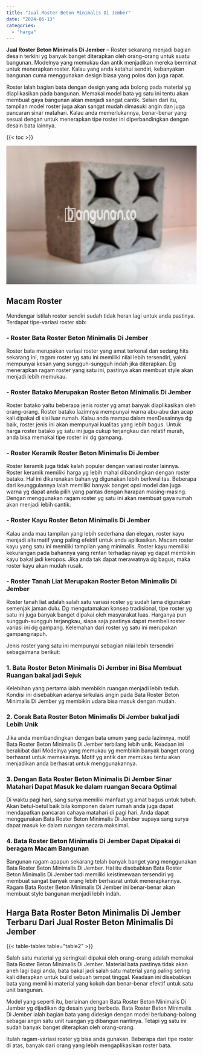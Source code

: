 ```yaml
---
title: "Jual Roster Beton Minimalis Di Jember"
date: "2024-06-13"
categories: 
  - "harga"
---
```


**Jual Roster Beton Minimalis Di Jember** – Roster sekarang menjadi bagian desain terkini yg banyak banget diterapkan oleh orang-orang untuk suatu bangunan. Modelnya yang memukau dan antik menjadikan mereka berminat untuk menerapkan roster. Kalau yang anda ketahui sendiri, kebanyakan bangunan cuma menggunakan design biasa yang polos dan juga rapat.

Roster ialah bagian bata dengan design yang ada bolong pada material yg diaplikasikan pada bangunan. Memakai model bata yg satu ini tentu akan membuat gaya bangunan akan menjadi sangat cantik. Selain dari itu, tampilan model roster juga akan sangat mudah dimasuki angin dan juga pancaran sinar matahari. Kalau anda memerlukannya, benar-benar yang sesuai dengan untuk menerapkan tipe roster ini diperbandingkan dengan desain bata lainnya.

{{< toc >}}

![Jual Roster Beton Minimalis Di Jember](/images/bata-roster-minimalis-23.png)

## Macam Roster

Mendengar istilah roster sendiri sudah tidak heran lagi untuk anda pastinya. Terdapat tipe-variasi roster sbb:

### \- Roster Bata Roster Beton Minimalis Di Jember

Roster bata merupakan variasi roster yang amat terkenal dan sedang hits sekarang ini, ragam roster yg satu ini memiliki nilai lebih tersendiri, yakni mempunyai kesan yang sungguh-sungguh indah jika diterapkan. Dg menerapkan ragam roster yang satu ini, pastinya akan membuat style akan menjadi lebih memukau.

### \- Roster Batako Merupakan Roster Beton Minimalis Di Jember

Roster batako yaitu beberapa jenis roster yg amat banyak diaplikasikan oleh orang-orang. Roster batako lazimnya mempunyai warna abu-abu dan acap kali dipakai di sisi luar rumah. Kalau anda mampu dalam menDesainnya dg baik, roster jenis ini akan mempunyai kualitas yang lebih bagus. Untuk harga roster batako yg satu ini juga cukup terjangkau dan relatif murah, anda bisa memakai tipe roster ini dg gampang.

### \- Roster Keramik Roster Beton Minimalis Di Jember

Roster keramik juga tidak kalah populer dengan variasi roster lainnya. Roster keramik memiliki harga yg lebih mahal dibandingkan dengan roster batako. Hal ini dikarenakan bahan yg digunakan lebih berkwalitas. Beberapa dari keunggulannya ialah memiliki banyak banget opsi model dan juga warna yg dapat anda pilih yang pantas dengan harapan masing-masing. Dengan menggunakan ragam roster yg satu ini akan membuat gaya rumah akan menjadi lebih cantik.

### \- Roster Kayu Roster Beton Minimalis Di Jember

Kalau anda mau tampilan yang lebih sederhana dan elegan, roster kayu menjadi alternatif yang paling efektif untuk anda aplikasikan. Macam roster kayu yang satu ini memiliki tampilan yang minimalis. Roster kayu memiliki kekurangan pada bahannya yang rentan terhadap rayap yg dapat membikin kayu bakal jadi keropos. Jika anda tak dapat merawatnya dg bagus, maka roster kayu akan mudah rusak.

### \- Roster Tanah Liat Merupakan Roster Beton Minimalis Di Jember

Roster tanah liat adalah salah satu variasi roster yg sudah lama digunakan semenjak jaman dulu. Dg mengutamakan konsep tradisional, tipe roster yg satu ini juga banyak banget dipakai oleh masyarakat luas. Harganya pun sungguh-sungguh terjangkau, siapa saja pastinya dapat membeli roster variasi ini dg gampang. Kelemahan dari roster yg satu ini merupakan gampang rapuh.

Jenis roster yang satu ini mempunyai sebagian nilai lebih tersendiri sebagaimana berikut:

### 1\. Bata Roster Beton Minimalis Di Jember ini Bisa Membuat Ruangan bakal jadi Sejuk

Kelebihan yang pertama ialah membikin ruangan menjadi lebih teduh. Kondisi ini disebabkan adanya sirkulais angin pada Bata Roster Beton Minimalis Di Jember yg membikin udara bisa masuk dengan mudah.

### 2\. Corak Bata Roster Beton Minimalis Di Jember bakal jadi Lebih Unik

Jika anda membandingkan dengan bata umum yang pada lazimnya, motif Bata Roster Beton Minimalis Di Jember terbilang lebih unik. Keadaan ini berakibat dari Modelnya yang memukau yg membikin banyak banget orang berhasrat untuk memakainya. Motif yg antik dan memukau tentu akan menjadikan anda berhasrat untuk menggunakannya.

### 3\. Dengan Bata Roster Beton Minimalis Di Jember Sinar Matahari Dapat Masuk ke dalam ruangan Secara Optimal

Di waktu pagi hari, sang surya memiliki manfaat yg amat bagus untuk tubuh. Akan betul-betul baik bila komponen dalam rumah anda juga dapat mendapatkan pancaran cahaya matahari di pagi hari. Anda dapat menggunakan Bata Roster Beton Minimalis Di Jember supaya sang surya dapat masuk ke dalam ruangan secara maksimal.

### 4\. Bata Roster Beton Minimalis Di Jember Dapat Dipakai di beragam Macam Bangunan

Bangunan ragam apapun sekarang telah banyak banget yang menggunakan Bata Roster Beton Minimalis Di Jember. Hal itu disebabkan Bata Roster Beton Minimalis Di Jember tadi memiliki keistimewaan tersendiri yg membuat sangat banyak orang lebih berhasrat untuk menerapkannya. Ragam Bata Roster Beton Minimalis Di Jember ini benar-benar akan membuat style bangunan menjadi lebih indah.

## Harga Bata Roster Beton Minimalis Di Jember Terbaru Dari Jual Roster Beton Minimalis Di Jember

{{< table-tables table="table2" >}}

Salah satu material yg seringkali dipakai oleh orang-orang adalah memakai Bata Roster Beton Minimalis Di Jember. Material bata pastinya tidak akan aneh lagi bagi anda, bata bakal jadi salah satu material yang paling sering kali diterapkan untuk build sebuah tempat tinggal. Keadaan ini disebabkan bata yang memiliki material yang kokoh dan benar-benar efektif untuk satu unit bangunan.

Model yang seperti itu, berlainan dengan Bata Roster Beton Minimalis Di Jember yg dijadikan dg desain yang berbeda. Bata Roster Beton Minimalis Di Jember ialah bagian bata yang didesign dengan model berlubang-bolong sebagai angin satu unit ruangan yg dibangun nantinya. Tetapi yg satu ini sudah banyak banget diterapkan oleh orang-orang.

Itulah ragam-variasi roster yg bisa anda gunakan. Beberapa dari tipe roster di atas, banyak dari orang yang lebih mengaplikasikan roster bata.
